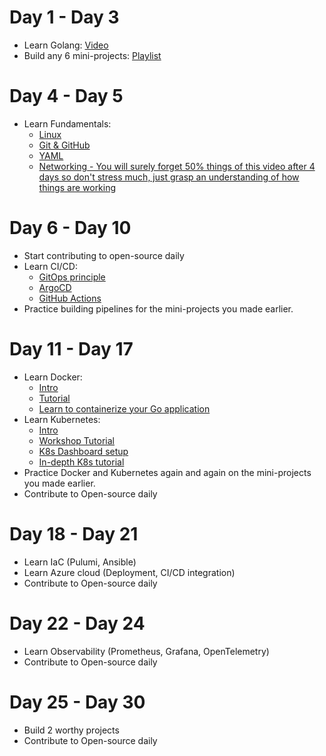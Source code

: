 # Day 1 - Day 3 
- Learn Golang: [Video](https://youtu.be/yyUHQIec83I?feature=shared)
- Build any 6 mini-projects: [Playlist](https://youtube.com/playlist?list=PL5dTjWUk_cPYztKD7WxVFluHvpBNM28N9&feature=shared)

# Day 4 - Day 5
- Learn Fundamentals:
  - [Linux](https://youtu.be/iwolPf6kN-k?feature=shared)
  - [Git & GitHub](https://youtu.be/apGV9Kg7ics?feature=shared)
  - [YAML](https://youtu.be/1uFVr15xDGg?feature=shared)
  - [Networking - You will surely forget 50% things of this video after 4 days so don't stress much, just grasp an understanding of how things are working](https://youtu.be/IPvYjXCsTg8?feature=shared)

# Day 6 - Day 10 
- Start contributing to open-source daily
- Learn CI/CD:
  - [GitOps principle](https://youtu.be/f5EpcWp0THw?feature=shared)
  - [ArgoCD](https://youtu.be/MeU5_k9ssrs?feature=shared)
  - [GitHub Actions](https://youtu.be/R8_veQiYBjI?feature=shared)
- Practice building pipelines for the mini-projects you made earlier.

# Day 11 - Day 17
- Learn Docker:
  - [Intro](https://youtu.be/17Bl31rlnRM?feature=shared)
  - [Tutorial](https://youtu.be/3c-iBn73dDE?feature=shared)
  - [Learn to containerize your Go application](https://youtu.be/hjOXKmgilTo?feature=shared)
- Learn Kubernetes:
  - [Intro](https://youtu.be/KVBON1lA9N8?feature=shared)
  - [Workshop Tutorial](https://youtu.be/KVBON1lA9N8?feature=shared)
  - [K8s Dashboard setup](https://youtu.be/Mq50rzoMa_g?feature=shared)
  - [In-depth K8s tutorial](https://youtube.com/playlist?list=PLz9cGZRVZ8g7Zc_io9oGfLP6bbI7IAhVH&feature=shared)
- Practice Docker and Kubernetes again and again on the mini-projects you made earlier.
- Contribute to Open-source daily

# Day 18 - Day 21
- Learn IaC (Pulumi, Ansible)
- Learn Azure cloud (Deployment, CI/CD integration)
- Contribute to Open-source daily 

# Day 22 - Day 24
- Learn Observability (Prometheus, Grafana, OpenTelemetry)
- Contribute to Open-source daily 

# Day 25 - Day 30
- Build 2 worthy projects
- Contribute to Open-source daily

